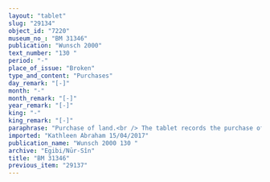 ```yaml
---
layout: "tablet"
slug: "29134"
object_id: "7220"
museum_no_: "BM 31346"
publication: "Wunsch 2000"
text_number: "130 "
period: "-"
place_of_issue: "Broken"
type_and_content: "Purchases"
day_remark: "[-]"
month: "-"
month_remark: "[-]"
year_remark: "[-]"
king: "-"
king_remark: "[-]"
paraphrase: "Purchase of land.<br /> The tablet records the purchase of agricultural land; the text has been divided into paragraphs, marked on the tablet by a line drawn at the end of each one (and indicated below in the paraphrase by LINE).<br /> <strong>A</strong> purchases land from <strong>B</strong>. The upper side in the North, 1320 cubits (660 m) long, borders on <strong>C</strong>, its lower long side in the South which has the same length borders on <strong>D</strong>. The upper front in the West, 53 1/2 cubits (26,75 m) long, borders on the bank of the Euphrates (<em>ki&scaron;ād Puratti</em>) and the lower front in the East borders on (the property of) <strong>A</strong>, the buyer. The total measure (<em>mi&scaron;ihtu</em>) of this field is 1;0.3.2 Kor (15000 m<sup>2</sup>), including the share (<em>zittu</em>) of <strong>B</strong>, amounting to 0;1.2.1.5 1/2 Kor (3716,5 m<sup>2</sup>) including 0;0.1 Kor (450 m<sup>2</sup>) of land between the fields (<em>birat</em>), which he had not yet divided (<em>zu&rsquo;uzu</em>) with <strong>A</strong>. LINE<br /> <strong>A</strong> has declared the equivalent for this land together with the seller <strong>B</strong> (A <em>itti</em> B <em>mahīra nab&ucirc;</em>): the land is valued 1 shekel per 1 SIL&Agrave; 1 1/4 gar (84,3 m<sup>2</sup>) &ndash; 38 2/3 shekels in total &ndash; and the land between the fields (<em>birat</em>) is valued 1 shekel per 4 1/2 SIL&Agrave; (337,5 m<sup>2</sup>) &ndash; 1 1/3 shekels in total. <strong>A</strong> has paid 40 shekels of silver, plus 1 shekel as additional payment (<em>a</em><em>ki atri</em>). LINE<br /> In total, <strong>B</strong> receives (<em>mahāru</em>) 41 shekels of silver in pieces (<em>&scaron;ibirtu</em>) from the buyer, the total price (<em>&scaron;īmu</em>) for his field. The seller is satisfied (<em>apālu</em> G Stat), and the parties agree that in future times there will be no claims or suits against each other &ndash; otherwise, a future claimant (<em>pāqirānu</em>) will have to repay twelvefold the silver he received. Names of 4 witnesses; name of the scribe lost.<br /> &nbsp;<br /> <strong>A</strong> = Itti-Marduk-balāṭu/Nab&ucirc;-ahhē-iddin//Egibi; <strong>B</strong> = Nergal-zēru-ibni/Nab&ucirc;-mukīn-zēri//As&ucirc;; <strong>C</strong> = Mu&scaron;allim-Marduk/As&ucirc;; <strong>D</strong> = Tabnēa/As&ucirc;"
imported: "Kathleen Abraham 15/04/2017"
publication_name: "Wunsch 2000 130 "
archive: "Egibi/Nūr-Sîn"
title: "BM 31346"
previous_item: "29137"
---
```

